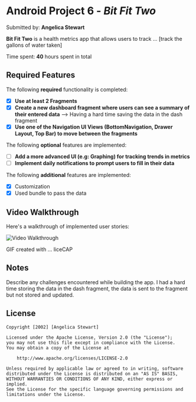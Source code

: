 # Android Project 6 - *Bit Fit Two*

Submitted by: **Angelica Stewart**

**Bit Fit Two** is a health metrics app that allows users to track ... [track the gallons of water taken] 

Time spent: **40** hours spent in total

## Required Features

The following **required** functionality is completed:

- [X] **Use at least 2 Fragments**
- [X] **Create a new dashboard fragment where users can see a summary of their entered data** --> Having a hard time saving the data in the dash fragment
- [X] **Use one of the Navigation UI Views (BottomNavigation, Drawer Layout, Top Bar) to move between the fragments**

The following **optional** features are implemented:

- [ ] **Add a more advanced UI (e.g: Graphing) for tracking trends in metrics**
- [ ] **Implement daily notifications to prompt users to fill in their data**

The following **additional** features are implemented:

- [X] Customization
- [X] Used bundle to pass the data

## Video Walkthrough

Here's a walkthrough of implemented user stories:

<img src='https://submissions.us-east-1.linodeobjects.com/and102/EfBG-HGb.gif' title='Video Walkthrough' width='' alt='Video Walkthrough' />

<!-- Replace this with whatever GIF tool you used! -->
GIF created with ... liceCAP 
<!-- Recommended tools:
[Kap](https://getkap.co/) for macOS
[ScreenToGif](https://www.screentogif.com/) for Windows
[peek](https://github.com/phw/peek) for Linux. -->

## Notes

Describe any challenges encountered while building the app.
I had a hard time storing the data in the dash fragment, the data is sent to the fragment but not stored and updated. 

## License

    Copyright [2002] [Angelica Stewart]

    Licensed under the Apache License, Version 2.0 (the "License");
    you may not use this file except in compliance with the License.
    You may obtain a copy of the License at

        http://www.apache.org/licenses/LICENSE-2.0

    Unless required by applicable law or agreed to in writing, software
    distributed under the License is distributed on an "AS IS" BASIS,
    WITHOUT WARRANTIES OR CONDITIONS OF ANY KIND, either express or implied.
    See the License for the specific language governing permissions and
    limitations under the License.
